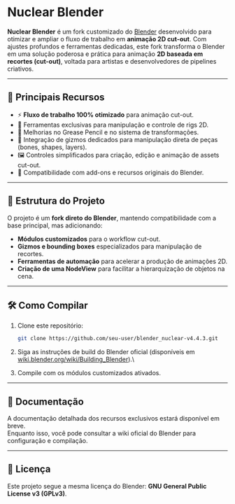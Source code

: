 # Nuclear Blender

**Nuclear Blender** é um fork customizado do
[Blender](https://www.blender.org/) desenvolvido para otimizar e ampliar
o fluxo de trabalho em **animação 2D cut-out**.
Com ajustes profundos e ferramentas dedicadas, este fork transforma o
Blender em uma solução poderosa e prática para animação **2D baseada em
recortes (cut-out)**, voltada para artistas e
desenvolvedores de pipelines criativos.

------------------------------------------------------------------------

## 🚀 Principais Recursos

-   ⚡ **Fluxo de trabalho 100% otimizado** para animação cut-out.
-   🎨 Ferramentas exclusivas para manipulação e controle de rigs 2D.
-   🔧 Melhorias no Grease Pencil e no sistema de transformações.
-   🧩 Integração de gizmos dedicados para manipulação direta de peças
    (bones, shapes, layers).
-   🖼️ Controles simplificados para criação, edição e animação de assets
    cut-out.
-   🔄 Compatibilidade com add-ons e recursos originais do Blender.

------------------------------------------------------------------------

## 📂 Estrutura do Projeto

O projeto é um **fork direto do Blender**, mantendo compatibilidade com
a base principal, mas adicionando:

-   **Módulos customizados** para o workflow cut-out.
-   **Gizmos e bounding boxes** especializados para manipulação de
    recortes.
-   **Ferramentas de automação** para acelerar a produção de animações
    2D. 
-   **Criação de uma NodeView** para facilitar a hierarquização de objetos na cena.

------------------------------------------------------------------------

## 🛠️ Como Compilar

1.  Clone este repositório:

    ``` bash
    git clone https://github.com/seu-user/blender_nuclear-v4.4.3.git
    ```

2.  Siga as instruções de build do Blender oficial (disponíveis em
    [wiki.blender.org/wiki/Building_Blender](https://wiki.blender.org/wiki/Building_Blender)).\

3.  Compile com os módulos customizados ativados.

------------------------------------------------------------------------

## 📘 Documentação

A documentação detalhada dos recursos exclusivos estará disponível em
breve.\
Enquanto isso, você pode consultar a wiki oficial do Blender para
configuração e compilação.

------------------------------------------------------------------------

## 📜 Licença

Este projeto segue a mesma licença do Blender: **GNU General Public
License v3 (GPLv3)**.

